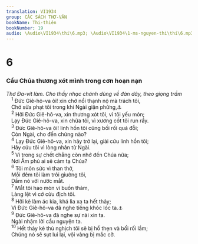 ```yaml
---
translation: VI1934
group: CÁC SÁCH THƠ-VĂN
bookName: Thi-thiên 
bookNumber: 19
audio: \Audio\VI1934\thi\6.mp3; \Audio\VI1934\1-ms-nguyen-thi\thi\6.mp3
---
```


<div class="title"><h1>6</h1><h3>Cầu Chúa thương xót mình trong cơn hoạn nạn</h3><i>Thơ Đa-vít làm. Cho thầy nhạc chánh dùng về đàn dây, theo giọng trầm</i></div>
<span class="verse thi_6_1"> <sup>1</sup> Đức Giê-hô-va ôi! xin chớ nổi thạnh nộ mà trách tôi, <br/> Chớ sửa phạt tôi trong khi Ngài giận phừng,<a data-toggle="tooltip" data-placement="bottom" title="Thi 38:1">⚓</a><br/></span>
<span class="verse thi_6_2"> <sup>2</sup> Hỡi Đức Giê-hô-va, xin thương xót tôi, vì tôi yếu mỏn; <br/> Lạy Đức Giê-hô-va, xin chữa tôi, vì xương cốt tôi run rẩy. <br/></span>
<span class="verse thi_6_3"> <sup>3</sup> Đức Giê-hô-va ôi! linh hồn tôi cũng bối rối quá đỗi; <br/> Còn Ngài, cho đến chừng nào? <br/></span>
<span class="verse thi_6_4"> <sup>4</sup> Lạy Đức Giê-hô-va, xin hãy trở lại, giải cứu linh hồn tôi; <br/> Hãy cứu tôi vì lòng nhân từ Ngài. <br/></span>
<span class="verse thi_6_5"> <sup>5</sup> Vì trong sự chết chẳng còn nhớ đến Chúa nữa; <br/> Nơi Âm phủ ai sẽ cảm tạ Chúa? <br/></span>
<span class="verse thi_6_6"> <sup>6</sup> Tôi mỏn sức vì than thở, <br/> Mỗi đêm tôi làm trôi giường tôi, <br/> Dầm nó với nước mắt. <br/></span>
<span class="verse thi_6_7"> <sup>7</sup> Mắt tôi hao mòn vì buồn thảm, <br/> Làng lệt vì cớ cừu địch tôi. <br/></span>
<span class="verse thi_6_8"> <sup>8</sup> Hỡi kẻ làm ác kia, khá lìa xa ta hết thảy; <br/> Vì Đức Giê-hô-va đã nghe tiếng khóc lóc ta.<a data-toggle="tooltip" data-placement="bottom" title="Mat 7:23; Lu 13:27">⚓</a><br/></span>
<span class="verse thi_6_9"> <sup>9</sup> Đức Giê-hô-va đã nghe sự nài xin ta. <br/> Ngài nhậm lời cầu nguyện ta. <br/></span>
<span class="verse thi_6_10"> <sup>10</sup> Hết thảy kẻ thù nghịch tôi sẽ bị hổ thẹn và bối rối lắm; <br/> Chúng nó sẽ sụt lui lại, vội vàng bị mắc cỡ. <br/></span>
